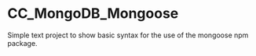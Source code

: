 # CC_MongoDB_Mongoose
Simple text project to show basic syntax for the use of the mongoose npm package.
